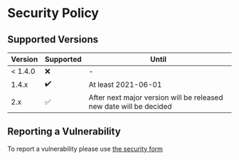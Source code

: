# Security Policy

## Supported Versions

| Version  | Supported          | Until   |
| -------- | ------------------ | ------- |
| < 1.4.0  | :x:                | - |
| 1.4.x    | :heavy_check_mark: | At least 2021-06-01 |
| 2.x | :white_check_mark: | After next major version will be released new date will be decided |

## Reporting a Vulnerability

To report a vulnerability please use [the security form](https://www.impresscms.org/modules/ccenter?form=3)
